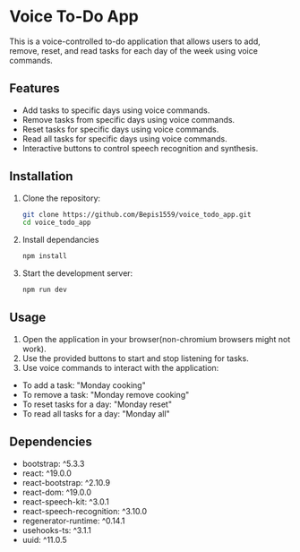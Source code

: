 # Voice To-Do App

This is a voice-controlled to-do application that allows users to add, remove, reset, and read tasks for each day of the week using voice commands.

## Features

- Add tasks to specific days using voice commands.
- Remove tasks from specific days using voice commands.
- Reset tasks for specific days using voice commands.
- Read all tasks for specific days using voice commands.
- Interactive buttons to control speech recognition and synthesis.

## Installation

1. Clone the repository:
   ```bash
   git clone https://github.com/Bepis1559/voice_todo_app.git
   cd voice_todo_app

 2. Install dependancies
    ```bash
    npm install

 3. Start the development server:
    ```bash
    npm run dev

## Usage
1. Open the application in your browser(non-chromium browsers might not work).
2. Use the provided buttons to start and stop listening for tasks.
3. Use voice commands to interact with the application:
- To add a task: "Monday cooking"
- To remove a task: "Monday remove cooking"
- To reset tasks for a day: "Monday reset"
- To read all tasks for a day: "Monday all"

## Dependencies
- bootstrap: ^5.3.3
- react: ^19.0.0
- react-bootstrap: ^2.10.9
- react-dom: ^19.0.0
- react-speech-kit: ^3.0.1
- react-speech-recognition: ^3.10.0
- regenerator-runtime: ^0.14.1
- usehooks-ts: ^3.1.1
- uuid: ^11.0.5
